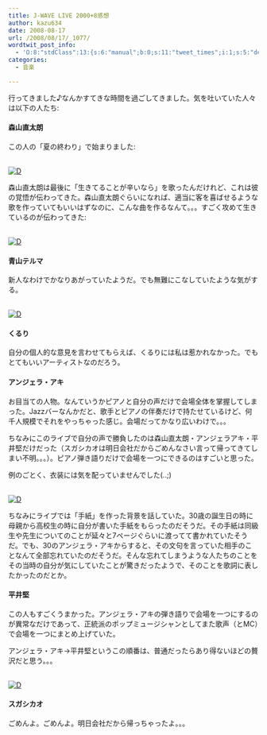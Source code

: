 ```yaml
---
title: J-WAVE LIVE 2000+8感想
author: kazu634
date: 2008-08-17
url: /2008/08/17/_1077/
wordtwit_post_info:
  - 'O:8:"stdClass":13:{s:6:"manual";b:0;s:11:"tweet_times";i:1;s:5:"delay";i:0;s:7:"enabled";i:1;s:10:"separation";s:2:"60";s:7:"version";s:3:"3.7";s:14:"tweet_template";b:0;s:6:"status";i:2;s:6:"result";a:0:{}s:13:"tweet_counter";i:2;s:13:"tweet_log_ids";a:1:{i:0;i:4219;}s:9:"hash_tags";a:0:{}s:8:"accounts";a:1:{i:0;s:7:"kazu634";}}'
categories:
  - 音楽

---
```

<div class="section">
<p>
    行ってきました♪なんかすてきな時間を過ごしてきました。気を吐いていた人々は以下の人たち:
</p>
  
<h4>
    森山直太朗
</h4>
  
<p>
    この人の「夏の終わり」で始まりました:
</p>
  
<p>
<br /> <a href="http://d.hatena.ne.jp/video/youtube/d3WG1FQR3B4" onclick="__gaTracker('send', 'event', 'outbound-article', 'http://d.hatena.ne.jp/video/youtube/d3WG1FQR3B4', '');" alt="この動画を含む日記"><img src="http://d.hatena.ne.jp/images/d_entry.gif" alt="D" border="0" style="vertical-align: bottom;" title="この動画を含む日記" /></a>
</p>
  
<p>
    森山直太朗は最後に「生きてることが辛いなら」を歌ったんだけれど、これは彼の覚悟が伝わってきた。森山直太朗ぐらいになれば、適当に客を喜ばせるような歌を作っていてもいいはずなのに、こんな曲を作るなんて。。。すごく攻めて生きているのが伝わってきた:
</p>
  
<p>
<br /> <a href="http://d.hatena.ne.jp/video/youtube/mXNHjTx7UPk" onclick="__gaTracker('send', 'event', 'outbound-article', 'http://d.hatena.ne.jp/video/youtube/mXNHjTx7UPk', '');" alt="この動画を含む日記"><img src="http://d.hatena.ne.jp/images/d_entry.gif" alt="D" border="0" style="vertical-align: bottom;" title="この動画を含む日記" /></a>
</p>
  
<h4>
    青山テルマ
</h4>
  
<p>
    新人なわけでかなりあがっていたようだ。でも無難にこなしていたような気がする。
</p>
  
<p>
<br /> <a href="http://d.hatena.ne.jp/video/youtube/WuNwTO9vSdM" onclick="__gaTracker('send', 'event', 'outbound-article', 'http://d.hatena.ne.jp/video/youtube/WuNwTO9vSdM', '');" alt="この動画を含む日記"><img src="http://d.hatena.ne.jp/images/d_entry.gif" alt="D" border="0" style="vertical-align: bottom;" title="この動画を含む日記" /></a>
</p>
  
<h4>
    くるり
</h4>
  
<p>
    自分の個人的な意見を言わせてもらえば、くるりには私は惹かれなかった。でもとてもいいアーティストなのだろう。
</p>
  
<h4>
    アンジェラ・アキ
</h4>
  
<p>
    お目当ての人物。なんていうかピアノと自分の声だけで会場全体を掌握してしまった。Jazzバーなんかだと、歌手とピアノの伴奏だけで持たせているけど、何千人規模でそれをやっちゃった感じ。会場だってかなり広いわけで。。。
</p>
  
<p>
    ちなみにこのライブで自分の声で勝負したのは森山直太朗・アンジェラアキ・平井堅だけだった（スガシカオは明日会社だからごめんなさい言って帰ってきてしまい不明。。。）。ピアノ弾き語りだけで会場を一つにできるのはすごいと思った。
</p>
  
<p>
    例のごとく、衣装には気を配っていませんでした(..;)
</p>
  
<p>
<br /> <a href="http://d.hatena.ne.jp/video/youtube/pSZ_1YZaLK4" onclick="__gaTracker('send', 'event', 'outbound-article', 'http://d.hatena.ne.jp/video/youtube/pSZ_1YZaLK4', '');" alt="この動画を含む日記"><img src="http://d.hatena.ne.jp/images/d_entry.gif" alt="D" border="0" style="vertical-align: bottom;" title="この動画を含む日記" /></a>
</p>
  
<p>
    ちなみにライブでは「手紙」を作った背景を話していた。30歳の誕生日の時に母親から高校生の時に自分が書いた手紙をもらったのだそうだ。その手紙は同級生や先生についてのことが延々と7ページぐらいに渡ってて書かれていたそうだ。でも、30のアンジェラ・アキからすると、その文句を言っていた相手のことなんて全部忘れていたのだそうだ。そんな忘れてしまうような人たちのことをその当時の自分が気にしていたことが驚きだったようで、そのことを歌詞に表したかったのだとか。
</p>
  
<h4>
    平井堅
</h4>
  
<p>
    この人もすごくうまかった。アンジェラ・アキの弾き語りで会場を一つにするのが異常なだけであって、正統派のポップミュージシャンとしてまた歌声（とMC）で会場を一つにまとめ上げていた。
</p>
  
<p>
    アンジェラ・アキ→平井堅というこの順番は、普通だったらあり得ないほどの贅沢だと思う。。。
</p>
  
<p>
<br /> <a href="http://d.hatena.ne.jp/video/youtube/2CHH8PDJqoI" onclick="__gaTracker('send', 'event', 'outbound-article', 'http://d.hatena.ne.jp/video/youtube/2CHH8PDJqoI', '');" alt="この動画を含む日記"><img src="http://d.hatena.ne.jp/images/d_entry.gif" alt="D" border="0" style="vertical-align: bottom;" title="この動画を含む日記" /></a>
</p>
  
<h4>
    スガシカオ
</h4>
  
<p>
    ごめんよ。ごめんよ。明日会社だから帰っちゃったよ。。。
</p>
</div>